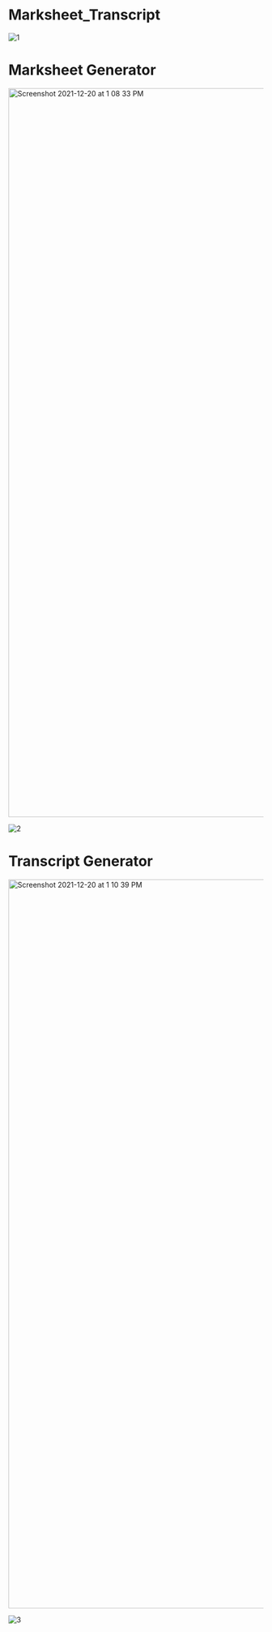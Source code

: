# Marksheet_Transcript
![1](https://user-images.githubusercontent.com/56336812/147088020-89b98080-25e9-4b5e-82c9-0710890156d3.jpeg)

# Marksheet Generator
<img width="1440" alt="Screenshot 2021-12-20 at 1 08 33 PM" src="https://user-images.githubusercontent.com/56336812/147088258-7b2bac32-9f11-495e-bac5-29f4381ff9d4.png">

![2](https://user-images.githubusercontent.com/56336812/147088489-d2579bc2-e794-4459-a5e3-520762e6e82d.jpeg)
# Transcript Generator
<img width="1440" alt="Screenshot 2021-12-20 at 1 10 39 PM" src="https://user-images.githubusercontent.com/56336812/147088399-0c59ee45-d4b7-4b0a-8c95-fcfa810c4a14.png">

![3](https://user-images.githubusercontent.com/56336812/147088575-a8eacaec-fc6c-4ab9-95bb-72ec835b7e26.jpeg)
